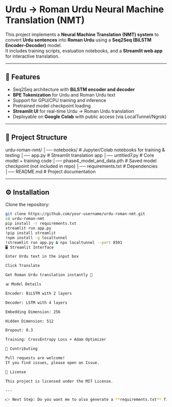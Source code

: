 # Urdu → Roman Urdu Neural Machine Translation (NMT)

This project implements a **Neural Machine Translation (NMT) system** to convert **Urdu sentences** into **Roman Urdu** using a **Seq2Seq (BiLSTM Encoder–Decoder)** model.  
It includes training scripts, evaluation notebooks, and a **Streamlit web app** for interactive translation.

---

## 🚀 Features
- Seq2Seq architecture with **BiLSTM encoder and decoder**
- **BPE Tokenization** for Urdu and Roman Urdu text
- Support for GPU/CPU training and inference
- Pretrained model checkpoint loading
- **Streamlit UI** for real-time Urdu → Roman Urdu translation
- Deployable on **Google Colab** with public access (via LocalTunnel/Ngrok)

---

## 📂 Project Structure
urdu-roman-nmt/
│── notebooks/ # Jupyter/Colab notebooks for training & testing
│── app.py # Streamlit translation app
│── untitled7.py # Core model + training code
│── phase4_model_and_data.pth # Saved model checkpoint (not included in repo)
│── requirements.txt # Dependencies
│── README.md # Project documentation

---

## ⚙️ Installation

Clone the repository:
```bash
git clone https://github.com/your-username/urdu-roman-nmt.git
cd urdu-roman-nmt
pip install -r requirements.txt
streamlit run app.py
!pip install streamlit
!npm install -g localtunnel
!streamlit run app.py & npx localtunnel --port 8501
🖥️ Streamlit Interface

Enter Urdu text in the input box

Click Translate

Get Roman Urdu translation instantly 🎉

📊 Model Details

Encoder: BiLSTM with 2 layers

Decoder: LSTM with 4 layers

Embedding Dimension: 256

Hidden Dimension: 512

Dropout: 0.3

Training: CrossEntropy Loss + Adam Optimizer

🤝 Contributing

Pull requests are welcome!
If you find issues, please open an Issue.

📜 License

This project is licensed under the MIT License.

---

👉 Next Step: Do you want me to also generate a **requirements.txt** file (with `torch`, `streamlit`, `sentencepiece` etc.) so your repo is fully ready to push?
